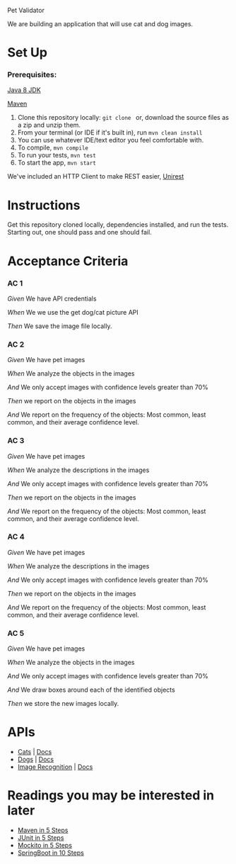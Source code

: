 Pet Validator

We are building an application that will use cat and dog images.
 
 
 # Set Up
 
 ### Prerequisites:
 [Java 8 JDK](http://www.oracle.com/technetwork/java/javase/downloads/jdk8-downloads-2133151.html)
 
 [Maven](https://www.baeldung.com/install-maven-on-windows-linux-mac)
 
 1. Clone this repository locally: `git clone ` or, download the source files as a zip and unzip them. 
 2. From your terminal (or IDE if it's built in), run `mvn clean install`
 3. You can use whatever IDE/text editor you feel comfortable with.
 4. To compile, `mvn compile`
 5. To run your tests, `mvn test`
 6. To start the app, `mvn start`
 
 We've included an HTTP Client to make REST easier, [Unirest](http://unirest.io/java.html)
 
 # Instructions
 
Get this repository cloned locally, dependencies installed, and run the tests. Starting out, one should pass and one should fail. 
 
 # Acceptance Criteria
 
### AC 1
 
*Given* We have API credentials

*When* We we use the get dog/cat picture API

*Then* We save the image file locally. 
 
 ### AC 2
 
*Given* We have pet images

*When* We analyze the objects in the images

*And* We only accept images with confidence levels greater than 70%

*Then* we report on the objects in the images

*And* We report on the frequency of the objects: Most common, least common, and their average confidence level.

 ### AC 3

*Given* We have pet images

*When* We analyze the descriptions in the images

*And* We only accept images with confidence levels greater than 70%

*Then* we report on the objects in the images

*And* We report on the frequency of the objects: Most common, least common, and their average confidence level.

 ### AC 4

*Given* We have pet images

*When* We analyze the descriptions in the images

*And* We only accept images with confidence levels greater than 70%

*Then* we report on the objects in the images

*And* We report on the frequency of the objects: Most common, least common, and their average confidence level.

 ### AC 5

*Given* We have pet images

*When* We analyze the objects in the images

*And* We only accept images with confidence levels greater than 70%

*And* We draw boxes around each of the identified objects

*Then* we store the new images locally.

 
 
 # APIs
 - [Cats](https://thecatapi.com/) | [Docs](https://documenter.getpostman.com/view/4016432/RWToRJCq#intro)
 - [Dogs](https://thedogapi.com/?image_id=r1xXEgcNX) | [Docs](https://documenter.getpostman.com/view/4016432/the-dog-api/RW81vZ4Z)
 - [Image Recognition](https://www.cloudmersive.com/image-recognition-and-processing-api) | [Docs](https://api.cloudmersive.com/docs/image.asp)
 
 # Readings you may be interested in later
- [Maven in 5 Steps](https://github.com/in28minutes/getting-started-in-5-steps/tree/master/maven-in-5-steps)
- [JUnit in 5 Steps](https://github.com/in28minutes/getting-started-in-5-steps/tree/master/junit-in-5-steps)
- [Mockito in 5 Steps](https://github.com/in28minutes/getting-started-in-5-steps/tree/master/mockito-in-5-steps)
- [SpringBoot in 10 Steps](https://github.com/in28minutes/getting-started-in-5-steps/tree/master/springboot-in-10-steps)
